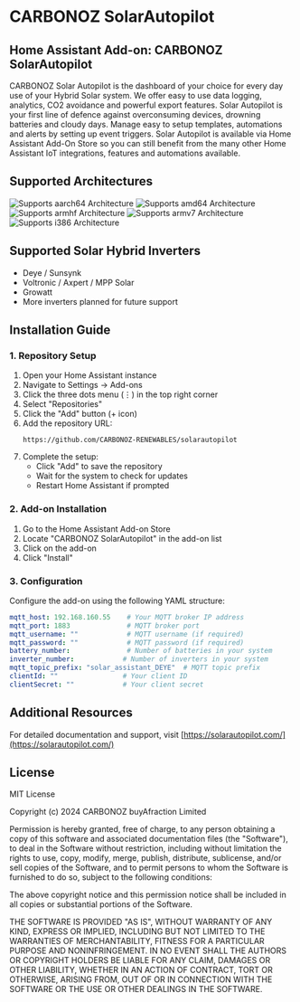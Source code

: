 # CARBONOZ SolarAutopilot

## Home Assistant Add-on: CARBONOZ SolarAutopilot
CARBONOZ Solar Autopilot is the dashboard of your choice for every day use of your Hybrid Solar system. We offer easy to use data logging, analytics, CO2 avoidance and powerful export features. Solar Autopilot is your first line of defence against overconsuming devices, drowning batteries and cloudy days. Manage easy to setup templates, automations and alerts by setting up event triggers. Solar Autopilot is available via Home Assistant Add-On Store so you can still benefit from the many other Home Assistant IoT integrations, features and automations available.

## Supported Architectures
![Supports aarch64 Architecture][aarch64-shield]
![Supports amd64 Architecture][amd64-shield]
![Supports armhf Architecture][armhf-shield]
![Supports armv7 Architecture][armv7-shield]
![Supports i386 Architecture][i386-shield]

[aarch64-shield]: https://img.shields.io/badge/aarch64-yes-green.svg
[amd64-shield]: https://img.shields.io/badge/amd64-yes-green.svg
[armhf-shield]: https://img.shields.io/badge/armhf-yes-green.svg
[armv7-shield]: https://img.shields.io/badge/armv7-yes-green.svg
[i386-shield]: https://img.shields.io/badge/i386-yes-green.svg

## Supported Solar Hybrid Inverters
- Deye / Sunsynk
- Voltronic / Axpert / MPP Solar
- Growatt
- More inverters planned for future support

## Installation Guide

### 1. Repository Setup
1. Open your Home Assistant instance
2. Navigate to Settings -> Add-ons
3. Click the three dots menu (⋮) in the top right corner
4. Select "Repositories"
5. Click the "Add" button (+ icon)
6. Add the repository URL:
   ```
   https://github.com/CARBONOZ-RENEWABLES/solarautopilot
   ```
7. Complete the setup:
   - Click "Add" to save the repository
   - Wait for the system to check for updates
   - Restart Home Assistant if prompted

### 2. Add-on Installation
1. Go to the Home Assistant Add-on Store
2. Locate "CARBONOZ SolarAutopilot" in the add-on list
3. Click on the add-on
4. Click "Install"

### 3. Configuration
Configure the add-on using the following YAML structure:

```yaml
mqtt_host: 192.168.160.55    # Your MQTT broker IP address
mqtt_port: 1883              # MQTT broker port
mqtt_username: ""            # MQTT username (if required)
mqtt_password: ""            # MQTT password (if required)
battery_number:              # Number of batteries in your system
inverter_number:            # Number of inverters in your system
mqtt_topic_prefix: "solar_assistant_DEYE"  # MQTT topic prefix
clientId: ""                # Your client ID
clientSecret: ""            # Your client secret
```

## Additional Resources
For detailed documentation and support, visit [https://solarautopilot.com/](https://solarautopilot.com/)

## License
MIT License

Copyright (c) 2024 CARBONOZ buyAfraction Limited

Permission is hereby granted, free of charge, to any person obtaining a copy
of this software and associated documentation files (the "Software"), to deal
in the Software without restriction, including without limitation the rights
to use, copy, modify, merge, publish, distribute, sublicense, and/or sell
copies of the Software, and to permit persons to whom the Software is
furnished to do so, subject to the following conditions:

The above copyright notice and this permission notice shall be included in all
copies or substantial portions of the Software.

THE SOFTWARE IS PROVIDED "AS IS", WITHOUT WARRANTY OF ANY KIND, EXPRESS OR
IMPLIED, INCLUDING BUT NOT LIMITED TO THE WARRANTIES OF MERCHANTABILITY,
FITNESS FOR A PARTICULAR PURPOSE AND NONINFRINGEMENT. IN NO EVENT SHALL THE
AUTHORS OR COPYRIGHT HOLDERS BE LIABLE FOR ANY CLAIM, DAMAGES OR OTHER
LIABILITY, WHETHER IN AN ACTION OF CONTRACT, TORT OR OTHERWISE, ARISING FROM,
OUT OF OR IN CONNECTION WITH THE SOFTWARE OR THE USE OR OTHER DEALINGS IN THE
SOFTWARE.
